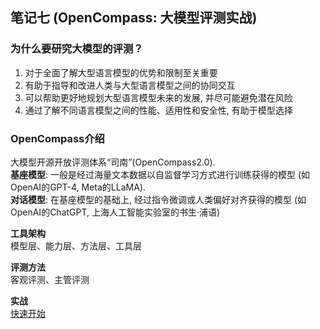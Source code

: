 ## 笔记七 (OpenCompass: 大模型评测实战)

### 为什么要研究大模型的评测？
1. 对于全面了解大型语言模型的优势和限制至关重要
2. 有助于指导和改进人类与大型语言模型之间的协同交互
3. 可以帮助更好地规划大型语言模型未来的发展, 并尽可能避免潜在风险
4. 通过了解不同语言模型之间的性能、适用性和安全性, 有助于模型选择

### OpenCompass介绍
大模型开源开放评测体系“司南”(OpenCompass2.0).\
**基座模型**: 一般是经过海量文本数据以自监督学习方式进行训练获得的模型 (如OpenAI的GPT-4, Meta的LLaMA).\
**对话模型**: 在基座模型的基础上, 经过指令微调或人类偏好对齐获得的模型 (如OpenAI的ChatGPT, 上海人工智能实验室的书生·浦语)

**工具架构**\
模型层、能力层、方法层、工具层

**评测方法**\
客观评测、主管评测

**实战**\
[快速开始](https://github.com/InternLM/Tutorial/blob/camp2/opencompass/readme.md#快速开始)
